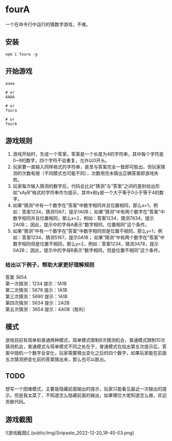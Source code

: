 # fourA
一个在命令行中运行的猜数字游戏，不难。

## 安装
```shell
npm i foura -g
```

## 开始游戏
```shell
aaaa

# or
AAAA

# or
foura

# or
fourA
```

## 游戏规则
1. 游戏开始时，生成一个答案，答案是一个长度为4的字符串，其中每个字符是0~9的数字，四个字符不会重复，允许以0开头。
2. 玩家要一直输入同样格式的字符串，直至与答案完全一致即可胜出，但玩家猜测的次数有限（不同模式也可能不同），次数用完未猜出正确答案即游戏失败。
3. 玩家每次输入猜测的数字后，代码会比对“猜测”与“答案”之间的差别给出形如“xAyB”格式的字符串作为提示，其中x和y是一个大于等于0小于等于4的数字。
4. 如果“猜测”中有一个数字在“答案”中数字相同并且位置相同，那么x=1，例如：答案1234，猜测1567，提示1A0B；
   如果“猜测”中有两个数字在“答案”中数字相同并且位置相同，那么x=2，例如：答案1234，猜测7834，提示2A0B；
   因此，提示中的字母A表示“数字相同，位置相同”这个条件。
5. 如果“猜测”中有一个数字在“答案”中数字相同但是位置不相同，那么y=1，例如：答案1234，猜测5167，提示0A1B；
   如果“猜测”中有两个数字在“答案”中数字相同但是位置不相同，那么y=2，例如：答案1234，猜测3478，提示0A2B；
   因此，提示中的字母B表示“数字相同，但是位置不相同”这个条件。
### 给出以下例子，帮助大家更好理解规则
答案 3654  
第一次猜测：1234 提示：1A1B  
第二次猜测：5678 提示：1A1B  
第三次猜测：5690 提示：1A1B  
第四次猜测：5634 提示：2A2B  
第五次猜测：3654 提示：4A0B（胜利）

## 模式
游戏目前有简单和普通两种模式，简单模式限制8次猜测机会，普通模式限制10次猜测机会，普通模式与简单模式不同之处在于，普通模式在给出第五次提示后，答案中随机一个数字会变化，玩家需要猜出变化之后的四个数字，如果玩家能在前面五次猜测把变化前的答案猜出来，那么也可以胜出。

## TODO
想写一个困难模式，主要是隐藏前面输出的提示，玩家只能看见最近一次输出的提示，但是我太菜了，不知道怎么隐藏前面的输出，如果哪位大佬知道怎么做，欢迎贡献代码。

## 游戏截图
!(游戏截图)[./public/img/Snipaste_2022-12-20_18-45-03.png]